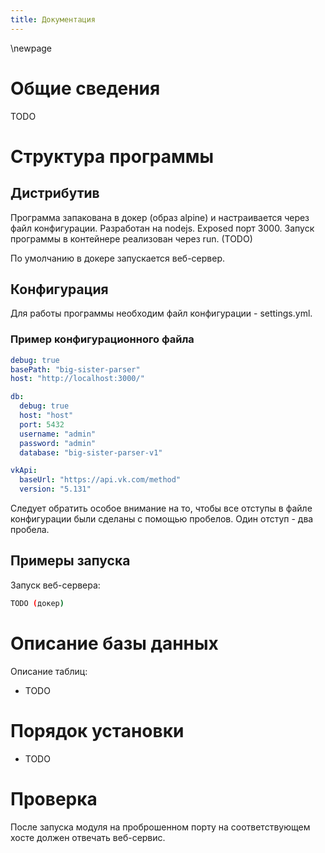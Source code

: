 ```yaml
---
title: Документация
---
```

\newpage

# Общие сведения

TODO

# Структура программы

## Дистрибутив

Программа запакована в докер (образ alpine) и настраивается через файл конфигурации. Разработан на nodejs.
Exposed порт 3000.  Запуск программы в контейнере реализован через run. (TODO)

По умолчанию в докере запускается веб-сервер.

## Конфигурация

Для работы программы необходим файл конфигурации - settings.yml.

### Пример конфигурационного файла
```yml
debug: true
basePath: "big-sister-parser"
host: "http://localhost:3000/"

db:
  debug: true
  host: "host"
  port: 5432
  username: "admin"
  password: "admin"
  database: "big-sister-parser-v1"

vkApi:
  baseUrl: "https://api.vk.com/method"
  version: "5.131"


```

Следует обратить особое внимание на то, чтобы все отступы в файле конфигурации были сделаны с помощью пробелов.
Один отступ - два пробела.

## Примеры запуска

Запуск веб-сервера:

```bash
TODO (докер)
```


# Описание базы данных

Описание таблиц:

* TODO

# Порядок установки

* TODO

# Проверка

После запуска модуля на проброшенном порту на соответствующем хосте должен отвечать веб-сервис.
